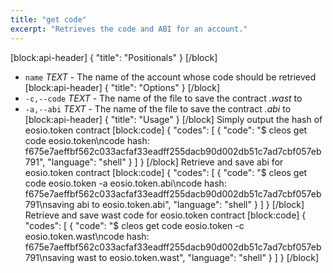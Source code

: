 ```yaml
---
title: "get code"
excerpt: "Retrieves the code and ABI for an account."
---
```

[block:api-header]
{
  "title": "Positionals"
}
[/block]
- `name` _TEXT_ - The name of the account whose code should be retrieved
[block:api-header]
{
  "title": "Options"
}
[/block]
- `-c,--code` _TEXT_ - The name of the file to save the contract _.wast_ to
- `-a,--abi` _TEXT_ - The name of the file to save the contract _.abi_ to
[block:api-header]
{
  "title": "Usage"
}
[/block]
Simply output the hash of eosio.token contract 
[block:code]
{
  "codes": [
    {
      "code": "$ cleos get code eosio.token\ncode hash: f675e7aeffbf562c033acfaf33eadff255dacb90d002db51c7ad7cbf057eb791",
      "language": "shell"
    }
  ]
}
[/block]
Retrieve and save abi for eosio.token contract
[block:code]
{
  "codes": [
    {
      "code": "$ cleos get code eosio.token -a eosio.token.abi\ncode hash: f675e7aeffbf562c033acfaf33eadff255dacb90d002db51c7ad7cbf057eb791\nsaving abi to eosio.token.abi",
      "language": "shell"
    }
  ]
}
[/block]
Retrieve and save wast code for eosio.token contract
[block:code]
{
  "codes": [
    {
      "code": "$ cleos get code eosio.token -c eosio.token.wast\ncode hash: f675e7aeffbf562c033acfaf33eadff255dacb90d002db51c7ad7cbf057eb791\nsaving wast to eosio.token.wast",
      "language": "shell"
    }
  ]
}
[/block]